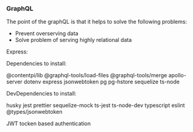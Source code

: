 ### GraphQL

The point of the graphQL is that it helps to solve the following problems:

- Prevent overserving data
- Solve problem of serving highly relational data

Express:

Dependencies to install:

@contentpi/lib @graphql-tools/load-files @graphql-tools/merge
apollo-server dotenv express jsonwebtoken pg pg-hstore sequelize ts-node

DevDependencies to install:

husky jest prettier sequelize-mock ts-jest ts-node-dev
typescript eslint @types/jsonwebtoken

JWT tocken based authentication
